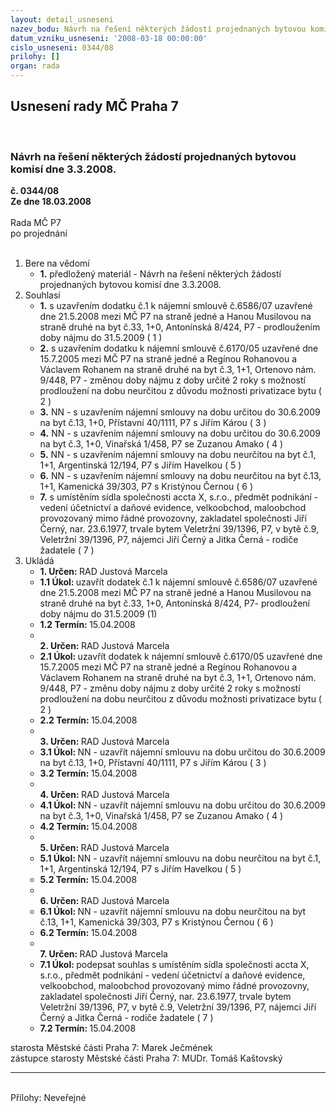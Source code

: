 ```yaml
---
layout: detail_usneseni
nazev_bodu: Návrh na řešení některých žádostí projednaných bytovou komisí dne 3.3.2008.
datum_vzniku_usneseni: '2008-03-18 00:00:00'
cislo_usneseni: 0344/08
prilohy: []
organ: rada
---
```

<div id="ucUsn_pList" class="usn">
	<span><h2>Usnesení rady MČ Praha 7 </h2>
<br></span><div class="standBody">
<span><h3>Návrh na řešení některých žádostí projednaných bytovou komisí dne 3.3.2008.</h3></span><div class="center">
		<strong>č. 0344/08</strong><br>
	</div>
<div class="center">
		<strong>Ze dne 18.03.2008</strong><br><br>
	</div>Rada MČ P7<br> po projednání<br><br><ol>
<li>Bere na vědomí<ul><li>
<strong>1.</strong> předložený materiál - Návrh na řešení některých žádostí projednaných bytovou komisí dne 3.3.2008.</li></ul>
</li>
<li>Souhlasí<ul>
<li>
<strong>1.</strong> s uzavřením dodatku č.1 k nájemní smlouvě č.6586/07 uzavřené dne 21.5.2008 mezi MČ P7 na straně jedné a Hanou Musilovou na straně druhé na byt č.33, 1+0, Antonínská 8/424, P7 - prodloužením doby nájmu do 31.5.2009  ( 1 )</li>
<li>
<strong>2.</strong> s uzavřením dodatku k nájemní smlouvě č.6170/05 uzavřené dne 15.7.2005 mezi MČ P7 na straně jedné a Regínou Rohanovou a Václavem Rohanem na straně druhé na byt č.3, 1+1, Ortenovo nám. 9/448, P7 - změnou doby nájmu z doby určité 2 roky s možností prodloužení na dobu neurčitou z důvodu možnosti privatizace bytu  ( 2 )</li>
<li>
<strong>3.</strong> NN - s uzavřením nájemní smlouvy na dobu určitou do 30.6.2009 na byt č.13, 1+0, Přístavní 40/1111, P7 s Jiřím Károu ( 3 )</li>
<li>
<strong>4.</strong> NN - s uzavřením nájemní smlouvy na dobu určitou do 30.6.2009 na byt č.3, 1+0, Vinařská 1/458, P7 se Zuzanou Amako  ( 4 )</li>
<li>
<strong>5.</strong> NN - s uzavřením nájemní smlouvy na dobu neurčitou na byt č.1, 1+1, Argentinská 12/194, P7 s Jiřím Havelkou  ( 5 )</li>
<li>
<strong>6.</strong> NN - s uzavřením nájemní smlouvy na dobu neurčitou na byt č.13, 1+1, Kamenická 39/303, P7 s Kristýnou Černou  ( 6 )</li>
<li>
<strong>7.</strong> s umístěním sídla společnosti accta X, s.r.o., předmět podnikání - vedení účetnictví a daňové evidence, velkoobchod, maloobchod provozovaný mimo řádné provozovny, zakladatel společnosti Jiří Černý, nar. 23.6.1977, trvale bytem Veletržní 39/1396, P7, v bytě č.9, Veletržní 39/1396, P7, nájemci Jiří Černý a Jitka Černá - rodiče žadatele  ( 7 )</li>
</ul>
</li>
<li>Ukládá<ul>
<li>
<strong>1. Určen: </strong>RAD Justová Marcela</li>
<li>
<strong>1.1 Úkol: </strong>uzavřít dodatek č.1 k nájemní smlouvě č.6586/07 uzavřené dne 21.5.2008 mezi MČ P7 na straně jedné a Hanou Musilovou na straně druhé na byt č.33, 1+0, Antonínská 8/424, P7- prodloužení doby nájmu do 31.5.2009 (1)</li>
<li>
<strong>1.2 Termín: </strong>15.04.2008</li>
<li>
<strong><br>2. Určen: </strong>RAD Justová Marcela</li>
<li>
<strong>2.1 Úkol: </strong>uzavřít dodatek k nájemní smlouvě č.6170/05 uzavřené dne 15.7.2005 mezi MČ P7 na straně jedné a Regínou Rohanovou a Václavem Rohanem na straně druhé na byt č.3, 1+1, Ortenovo nám. 9/448, P7 - změnu doby nájmu z doby určité 2 roky s možností prodloužení na dobu neurčitou z důvodu možnosti privatizace bytu  ( 2 )</li>
<li>
<strong>2.2 Termín: </strong>15.04.2008</li>
<li>
<strong><br>3. Určen: </strong>RAD Justová Marcela</li>
<li>
<strong>3.1 Úkol: </strong>NN - uzavřít nájemní smlouvu na dobu určitou do 30.6.2009 na byt č.13, 1+0, Přístavní 40/1111, P7 s Jiřím Károu ( 3 )</li>
<li>
<strong>3.2 Termín: </strong>15.04.2008</li>
<li>
<strong><br>4. Určen: </strong>RAD Justová Marcela</li>
<li>
<strong>4.1 Úkol: </strong>NN - uzavřít nájemní smlouvu na dobu určitou do 30.6.2009 na byt č.3, 1+0, Vinařská 1/458, P7 se Zuzanou Amako  ( 4 )</li>
<li>
<strong>4.2 Termín: </strong>15.04.2008</li>
<li>
<strong><br>5. Určen: </strong>RAD Justová Marcela</li>
<li>
<strong>5.1 Úkol: </strong>NN - uzavřít nájemní smlouvu na dobu neurčitou na byt č.1, 1+1, Argentinská 12/194, P7 s Jiřím Havelkou  ( 5 )</li>
<li>
<strong>5.2 Termín: </strong>15.04.2008</li>
<li>
<strong><br>6. Určen: </strong>RAD Justová Marcela</li>
<li>
<strong>6.1 Úkol: </strong>NN - uzavřít nájemní smlouvu na dobu neurčitou na byt č.13, 1+1, Kamenická 39/303, P7 s Kristýnou Černou  ( 6 )</li>
<li>
<strong>6.2 Termín: </strong>15.04.2008</li>
<li>
<strong><br>7. Určen: </strong>RAD Justová Marcela</li>
<li>
<strong>7.1 Úkol: </strong>podepsat souhlas s umístěním sídla společnosti accta X, s.r.o., předmět podnikání - vedení účetnictví a daňové evidence, velkoobchod, maloobchod provozovaný mimo řádné provozovny, zakladatel společnosti Jiří Černý, nar. 23.6.1977, trvale bytem Veletržní 39/1396, P7, v bytě č.9, Veletržní 39/1396, P7, nájemci Jiří Černý a Jitka Černá - rodiče žadatele  ( 7 )</li>
<li>
<strong>7.2 Termín: </strong>15.04.2008</li>
</ul>
</li>
</ol>starosta Městské části Praha 7: Marek Ječmének<br>zástupce starosty Městské části Praha 7: MUDr. Tomáš Kaštovský <hr>
<br>Přílohy: Neveřejné</div>
</div>